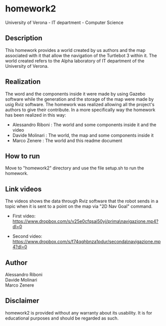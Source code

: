 # homework2

University of Verona - IT department - Computer Science

## Description

This homework provides a world created by us authors and the map associated with it that allow the navigation of the Turtlebot 3 within it. 
The world created refers to the Alpha laboratory of IT department of the University of Verona.

## Realization

The word and the components inside it were made by using Gazebo software while the generation and the storage of the map were made by usig Rviz software. The homework was realized allowing all the project's authors to give their contribute. In a more specifically way the homework has been realized in this way:

* Alessandro Riboni : The world and some components inside it and the video 
* Davide Molinari   : The world, the map and some components inside it
* Marco Zenere      : The world and this readme document

## How to run

Move to "homework2" directory and use the file setup.sh to run the homework.

## Link videos

The videos shows the data through Rviz software that the robot sends in a topic when it is sent to a point on the map via "2D Nav Goal" command. 

* First video:
https://www.dropbox.com/s/v25e0cfqsai50yj/prima\navigazione.mp4?dl=0

* Second video:
https://www.dropbox.com/s/f74qqhbnza1pdur/seconda\navigazione.mp4?dl=0





## Author

Alessandro Riboni<br>
Davide Molinari<br>
Marco Zenere<br>

## Disclaimer

homework2 is provided without any warranty about its usability. It is for educational purposes and should be regarded as such.


